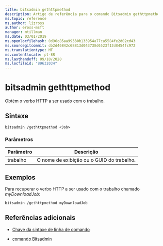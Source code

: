 ```yaml
---
title: bitsadmin gethttpmethod
description: Artigo de referência para o comando Bitsadmin gethttpmethod, que obtém o verbo HTTP a ser usado com o trabalho.
ms.topic: reference
ms.author: lizross
author: eross-msft
manager: mtillman
ms.date: 03/01/2019
ms.openlocfilehash: 0d96c85aa99330b133954a77ca5584fe2d02cd43
ms.sourcegitcommit: db2d46842c68813d043738d6523f13d8454fc972
ms.translationtype: MT
ms.contentlocale: pt-BR
ms.lasthandoff: 09/10/2020
ms.locfileid: "89632034"
---
```

# <a name="bitsadmin-gethttpmethod"></a>bitsadmin gethttpmethod

Obtém o verbo HTTP a ser usado com o trabalho.

## <a name="syntax"></a>Sintaxe

```
bitsadmin /gethttpmethod <Job>
```

### <a name="parameters"></a>Parâmetros

| Parâmetro | Descrição |
| -------------- | -------------- |
| trabalho | O nome de exibição ou o GUID do trabalho. |

## <a name="examples"></a>Exemplos

Para recuperar o verbo HTTP a ser usado com o trabalho chamado *myDownloadJob*:

```
bitsadmin /gethttpmethod myDownloadJob
```

## <a name="additional-references"></a>Referências adicionais

- [Chave da sintaxe de linha de comando](command-line-syntax-key.md)

- [comando Bitsadmin](bitsadmin.md)
